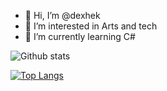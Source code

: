 - 👋 Hi, I’m @dexhek
- 👀 I’m interested in Arts and tech
- 🌱 I’m currently learning C#


<div class="row">
  <img align="center" src="https://github-readme-stats.vercel.app/api?username=dexhek&count_private=true&show_icons=true&theme=material-palenight" alt="Github stats" />
</div>

[![Top Langs](https://github-readme-stats.vercel.app/api/top-langs/?username=dexhek&layout=compact)](https://github.com/dexhek/github-readme-stats)

<!---
dexhek/dexhek is a ✨ special ✨ repository because its `README.md` (this file) appears on your GitHub profile.
You can click the Preview link to take a look at your changes.
--->

